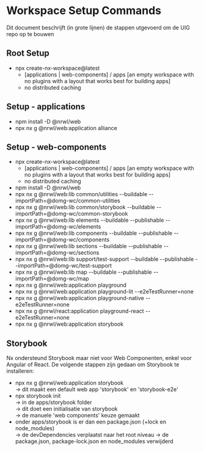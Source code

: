# Workspace Setup Commands

Dit document beschrijft (in grote lijnen) de stappen utgevoerd om de UIG repo op te bouwen

## Root Setup

-   npx create-nx-workspace@latest
    -   [applications | web-components] / apps [an empty workspace with no plugins with a layout that works best for building apps]
    -   no distributed caching

## Setup - applications

-   npm install -D @nrwl/web
-   npx nx g @nrwl/web:application alliance

## Setup - web-components

-   npx create-nx-workspace@latest
    -   [applications | web-components] / apps [an empty workspace with no plugins with a layout that works best for building apps]
    -   no distributed caching
-   npm install -D @nrwl/web
-   npx nx g @nrwl/web:lib common/utilities --buildable --importPath=@domg-wc/common-utilities
-   npx nx g @nrwl/web:lib common/storybook --buildable --importPath=@domg-wc/common-storybook
-   npx nx g @nrwl/web:lib elements --buildable --publishable --importPath=@domg-wc/elements
-   npx nx g @nrwl/web:lib components --buildable --publishable --importPath=@domg-wc/components
-   npx nx g @nrwl/web:lib sections --buildable --publishable --importPath=@domg-wc/sections
-   npx nx g @nrwl/web:lib support/test-support --buildable --publishable --importPath=@domg-wc/test-support
-   npx nx g @nrwl/web:lib map --buildable --publishable --importPath=@domg-wc/map
-   npx nx g @nrwl/web:application playground
-   npx nx g @nrwl/web:application playground-lit --e2eTestRunner=none
-   npx nx g @nrwl/web:application playground-native --e2eTestRunner=none
-   npx nx g @nrwl/react:application playground-react --e2eTestRunner=none
-   npx nx g @nrwl/web:application storybook

## Storybook

Nx ondersteund Storybook maar niet voor Web Componenten, enkel voor Angular of React.
De volgende stappen zijn gedaan om Storybook te installeren:

-   npx nx g @nrwl/web:application storybook\
    -> dit maakt een default web app 'storybook' en 'storybook-e2e'
-   npx storybook init\
    -> in de apps/storybook folder\
    -> dit doet een initialisatie van storybook\
    -> de manuele 'web components' keuze gemaakt
-   onder apps/storybook is er dan een package.json (+lock en node_modules)\
    -> de devDependencies verplaatst naar het root niveau
    -> de package.json, package-lock.json en node_modules verwijderd
